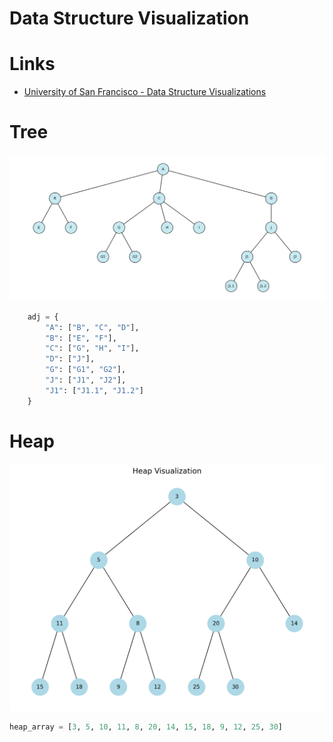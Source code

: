 # Data Structure Visualization

# Links
* [University of San Francisco - Data Structure Visualizations](https://www.cs.usfca.edu/~galles/visualization/Algorithms.html)

# Tree
![](tree.png)
```py
    adj = {
        "A": ["B", "C", "D"],
        "B": ["E", "F"],
        "C": ["G", "H", "I"],
        "D": ["J"],
        "G": ["G1", "G2"],
        "J": ["J1", "J2"],
        "J1": ["J1.1", "J1.2"]
    }
```
# Heap
![](heap.png)
```py
heap_array = [3, 5, 10, 11, 8, 20, 14, 15, 18, 9, 12, 25, 30]
```

